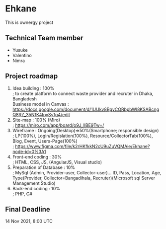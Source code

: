 # Ehkane
This is ownergy project

## Technical Team member
- Yusuke
- Valentino
- Nimra

## Project roadmap
1. Idea building : 100% <br>
; to create platform to connect waste provider and recruter in Dhaka, Bangladesh <br>
Business model in Canvas : https://docs.google.com/document/d/1UUkv8BgvCQRbpbWl8KSABcngQ8RZ_35N1K4IpvSy1q4/edit <br>
2. Site-map : 100% (Miro) <br>
; https://miro.com/app/board/o9J_llBE9Tw=/ <br>
3. Wireframe : Ongoing(Desktop)=>50%(Smartphone; responsible design) <br>
; LP(100%), Login/Regislation(100%), Resource/CollectorTab(100%), Blog, Event, Users-Page(100%) <br>
; https://www.figma.com/file/k2rHKfkkN2cU9uZuVQMAie/Ekhane?node-id=0%3A1 <br>
4. Front-end coding : 30% <br>
; HTML, CSS, JS, (AngularJS, Visual studio) <br>
5. Preparation of Database : 10% <br>
; MySql (Admin, Provider-user, Collector-user)... ID, Pass, Location, Age, Type(Provider, Collector=Bangadihala, Recruter)(Microsoft sql Server Management Studio) <br>
6. Back-end coding : 10% <br>
; PHP, C# <br>


## Final Deadline
14 Nov 2021, 8:00 UTC
